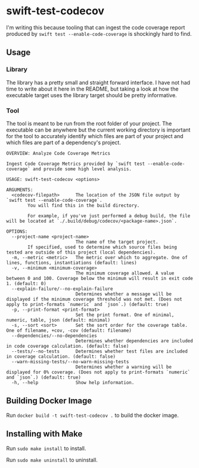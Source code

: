 # swift-test-codecov

I'm writing this because tooling that can ingest the code coverage report produced by `swift test --enable-code-coverage` is shockingly hard to find.

## Usage

### Library

The library has a pretty small and straight forward interface. I have not had time to write about it here in the README, but taking a look at how the executable target uses the library target should be pretty informative.

### Tool

The tool is meant to be run from the root folder of your project. The executable can be anywhere but the current working directory is important for the tool to accurately identify which files are part of your project and which files are part of a dependency's project.

```
OVERVIEW: Analyze Code Coverage Metrics

Ingest Code Coverage Metrics provided by `swift test --enable-code-coverage` and provide some high level analysis.

USAGE: swift-test-codecov <options>

ARGUMENTS:
  <codecov-filepath>      The location of the JSON file output by `swift test --enable-code-coverage`. 
        You will find this in the build directory.

        For example, if you've just performed a debug build, the file will be located at `./.build/debug/codecov/<package-name>.json`.

OPTIONS:
  --project-name <project-name>
                          The name of the target project. 
        If specified, used to determine which source files being tested are outside of this project (local dependencies).
  -m, --metric <metric>   The metric over which to aggregate. One of lines, functions, instantiations (default: lines)
  -v, --minimum <minimum-coverage>
                          The minimum coverage allowed. A value between 0 and 100. Coverage below the minimum will result in exit code 1. (default: 0)
  --explain-failure/--no-explain-failure
                          Determines whether a message will be displayed if the minimum coverage threshold was not met. (Does not apply to print-formats `numeric` and `json`.) (default: true)
  -p, --print-format <print-format>
                          Set the print format. One of minimal, numeric, table, json (default: minimal)
  -s, --sort <sort>       Set the sort order for the coverage table. One of filename, +cov, -cov (default: filename)
  --dependencies/--no-dependencies
                          Determines whether dependencies are included in code coverage calculation. (default: false)
  --tests/--no-tests      Determines whether test files are included in coverage calculation. (default: false)
  --warn-missing-tests/--no-warn-missing-tests
                          Determines whether a warning will be displayed for 0% coverage. (Does not apply to print-formats `numeric` and `json`.) (default: true)
  -h, --help              Show help information.
```

## Building Docker Image
Run `docker build -t swift-test-codecov .` to build the docker image.

## Installing with Make

Run `sudo make install` to install.

Run `sudo make uninstall` to uninstall.
